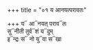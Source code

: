 +++
title = "०१ य आनयत्परावतः"

+++
य᳓ आ᳓नयत् पराव᳓तः  
सु᳓नीती तुर्व᳓शं य᳓दुम्  
इ᳓न्द्रः स᳓ नो यु᳓वा स᳓खा